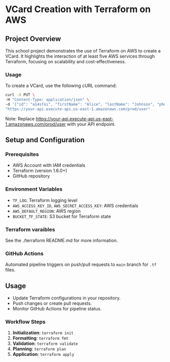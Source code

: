 # VCard Creation with Terraform on AWS
## Project Overview
This school project demonstrates the use of Terraform on AWS to create a VCard. It highlights the interaction of at least five AWS services through Terraform, focusing on scalability and cost-effectiveness.

### Usage
To create a VCard, use the following cURL command:
```bash
curl -X PUT \
-H "Content-Type: application/json" \
-d '{"id": "a14sfoi", "firstName": "Alice", "lastName": "Johnson", "phone": "555-1234"}' \
"https://your-api.execute-api.us-east-1.amazonaws.com/prod/user"
```
Note: Replace https://your-api.execute-api.us-east-1.amazonaws.com/prod/user with your API endpoint.

## Setup and Configuration
### Prerequisites
- AWS Account with IAM credentials
- Terraform (version 1.6.0+)
- GitHub repository

### Environment Variables
- `TF_LOG`: Terraform logging level
- `AWS_ACCESS_KEY_ID`, `AWS_SECRET_ACCESS_KEY`: AWS credentials
- `AWS_DEFAULT_REGION`: AWS region
- `BUCKET_TF_STATE`: S3 bucket for Terraform state

### Terraform varaibles
See the ./terraform README.md for more information.

### GitHub Actions
Automated pipeline triggers on push/pull requests to `main` branch for `.tf` files.

## Usage
- Update Terraform configurations in your repository.
- Push changes or create pull requests.
- Monitor GitHub Actions for pipeline status.

### Workflow Steps
1. **Initialization**: `terraform init`
2. **Formatting**: `terraform fmt`
3. **Validation**: `terraform validate`
4. **Planning**: `terraform plan`
5. **Application**: `terraform apply`
